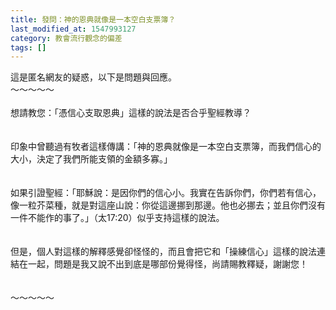 ```yaml
---
title: 發問：神的恩典就像是一本空白支票簿？
last_modified_at: 1547993127
category: 教會流行觀念的偏差
tags: []
---
```


這是匿名網友的疑惑，以下是問題與回應。<br><!--more-->～～～～～<br><br>想請教您：「憑信心支取恩典」這樣的說法是否合乎聖經教導？<br> <br><br>印象中曾聽過有牧者這樣傳講：「神的恩典就像是一本空白支票簿，而我們信心的大小，決定了我們所能支領的金額多寡。」<br> <br><br>如果引證聖經：「耶穌說：是因你們的信心小。我實在告訴你們，你們若有信心，像一粒芥菜種，就是對這座山說：你從這邊挪到那邊。他也必挪去；並且你們沒有一件不能作的事了。」（太17:20）似乎支持這樣的說法。<br> <br><br>但是，個人對這樣的解釋感覺卻怪怪的，而且會把它和「操練信心」這樣的說法連結在一起，問題是我又說不出到底是哪部份覺得怪，尚請賜教釋疑，謝謝您！<br> <br><br>～～～～～
